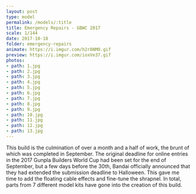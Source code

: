```yaml
---
layout: post
type: model
permalink: /models/:title
title: Emergency Repairs - GBWC 2017
scale: 1/144
date: 2017-10-18
folder: emergency-repairs
animate: https://i.imgur.com/h2r8NMO.gif
preview: https://i.imgur.com/ioxVe37.gif
photos:
- path: 1.jpg
- path: 2.jpg
- path: 3.jpg
- path: 4.jpg
- path: 5.jpg
- path: 6.jpg
- path: 7.jpg
- path: 8.jpg
- path: 9.jpg
- path: 10.jpg
- path: 11.jpg
- path: 12.jpg
- path: 13.jpg													
---
```


This build is the culmination of over a month and a half of work, the brunt of which was completed in September. The original deadline for online entries in the 2017 Gunpla Builders World Cup had been set for the end of September, but a few days before the 30th, Bandai officially announced that they had extended the submission deadline to Halloween. This gave me time to add the floating cable effects and fine-tune the shrapnel. In total, parts from 7 different model kits have gone into the creation of this build. 